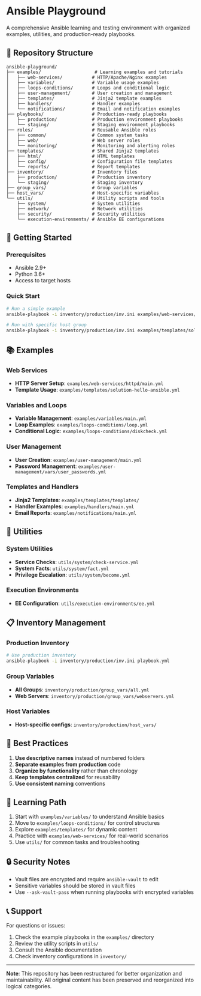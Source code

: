 # Ansible Playground

A comprehensive Ansible learning and testing environment with organized examples, utilities, and production-ready playbooks.

## 📁 Repository Structure

```
ansible-playground/
├── examples/                    # Learning examples and tutorials
│   ├── web-services/           # HTTP/Apache/Nginx examples
│   ├── variables/              # Variable usage examples
│   ├── loops-conditions/       # Loops and conditional logic
│   ├── user-management/        # User creation and management
│   ├── templates/              # Jinja2 template examples
│   ├── handlers/               # Handler examples
│   └── notifications/          # Email and notification examples
├── playbooks/                  # Production-ready playbooks
│   ├── production/             # Production environment playbooks
│   └── staging/                # Staging environment playbooks
├── roles/                      # Reusable Ansible roles
│   ├── common/                 # Common system tasks
│   ├── web/                    # Web server roles
│   └── monitoring/             # Monitoring and alerting roles
├── templates/                  # Shared Jinja2 templates
│   ├── html/                   # HTML templates
│   ├── config/                 # Configuration file templates
│   └── reports/                # Report templates
├── inventory/                  # Inventory files
│   ├── production/             # Production inventory
│   └── staging/                # Staging inventory
├── group_vars/                 # Group variables
├── host_vars/                  # Host-specific variables
└── utils/                      # Utility scripts and tools
    ├── system/                 # System utilities
    ├── network/                # Network utilities
    ├── security/               # Security utilities
    └── execution-environments/ # Ansible EE configurations
```

## 🚀 Getting Started

### Prerequisites
- Ansible 2.9+
- Python 3.6+
- Access to target hosts

### Quick Start
```bash
# Run a simple example
ansible-playbook -i inventory/production/inv.ini examples/web-services/httpd/main.yml

# Run with specific host group
ansible-playbook -i inventory/production/inv.ini examples/templates/solution-hello-ansible.yml --limit webservers
```

## 📚 Examples

### Web Services
- **HTTP Server Setup**: `examples/web-services/httpd/main.yml`
- **Template Usage**: `examples/templates/solution-hello-ansible.yml`

### Variables and Loops
- **Variable Management**: `examples/variables/main.yml`
- **Loop Examples**: `examples/loops-conditions/loop.yml`
- **Conditional Logic**: `examples/loops-conditions/diskcheck.yml`

### User Management
- **User Creation**: `examples/user-management/main.yml`
- **Password Management**: `examples/user-management/vars/user_passwords.yml`

### Templates and Handlers
- **Jinja2 Templates**: `examples/templates/templates/`
- **Handler Examples**: `examples/handlers/main.yml`
- **Email Reports**: `examples/notifications/main.yml`

## 🔧 Utilities

### System Utilities
- **Service Checks**: `utils/system/check-service.yml`
- **System Facts**: `utils/system/fact.yml`
- **Privilege Escalation**: `utils/system/become.yml`

### Execution Environments
- **EE Configuration**: `utils/execution-environments/ee.yml`

## 📋 Inventory Management

### Production Inventory
```bash
# Use production inventory
ansible-playbook -i inventory/production/inv.ini playbook.yml
```

### Group Variables
- **All Groups**: `inventory/production/group_vars/all.yml`
- **Web Servers**: `inventory/production/group_vars/webservers.yml`

### Host Variables
- **Host-specific configs**: `inventory/production/host_vars/`

## 🎯 Best Practices

1. **Use descriptive names** instead of numbered folders
2. **Separate examples from production** code
3. **Organize by functionality** rather than chronology
4. **Keep templates centralized** for reusability
5. **Use consistent naming** conventions

## 📖 Learning Path

1. Start with `examples/variables/` to understand Ansible basics
2. Move to `examples/loops-conditions/` for control structures
3. Explore `examples/templates/` for dynamic content
4. Practice with `examples/web-services/` for real-world scenarios
5. Use `utils/` for common tasks and troubleshooting

## 🔒 Security Notes

- Vault files are encrypted and require `ansible-vault` to edit
- Sensitive variables should be stored in vault files
- Use `--ask-vault-pass` when running playbooks with encrypted variables

## 📞 Support

For questions or issues:
1. Check the example playbooks in the `examples/` directory
2. Review the utility scripts in `utils/`
3. Consult the Ansible documentation
4. Check inventory configurations in `inventory/`

---

**Note**: This repository has been restructured for better organization and maintainability. All original content has been preserved and reorganized into logical categories.